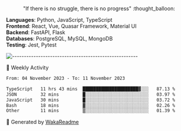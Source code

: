 <p align="center"> 
  "If there is no struggle, there is no progress" :thought_balloon:
</p>

<p align="left">
  <strong>Languages</strong>: Python, JavaScript, TypeScript<br>
  <strong>Frontend</strong>: React, Vue, Quasar Framework, Material UI<br>
  <strong>Backend</strong>: FastAPI, Flask<br>
  <strong>Databases</strong>: PostgreSQL, MySQL, MongoDB<br>
  <strong>Testing</strong>: Jest, Pytest<br>
</p>

![-----------------------------------------------------](https://raw.githubusercontent.com/andreasbm/readme/master/assets/lines/vintage.png)

🎯 Weekly Activity

<!--START_SECTION:waka-->

```txt
From: 04 November 2023 - To: 11 November 2023

TypeScript   11 hrs 43 mins  █████████████████████▓░░░   87.13 %
JSON         32 mins         █░░░░░░░░░░░░░░░░░░░░░░░░   03.97 %
JavaScript   30 mins         █░░░░░░░░░░░░░░░░░░░░░░░░   03.72 %
Bash         18 mins         ▓░░░░░░░░░░░░░░░░░░░░░░░░   02.26 %
Other        11 mins         ▒░░░░░░░░░░░░░░░░░░░░░░░░   01.39 %
```

<!--END_SECTION:waka-->


🚀 Generated by [WakaReadme](https://github.com/athul/waka-readme)
